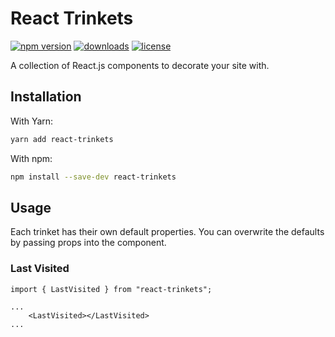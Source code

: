 # React Trinkets

[![npm version](https://badge.fury.io/js/react-trinkets.svg)][npm_url]
[![downloads](https://img.shields.io/npm/dt/react-trinkets.svg)][npm_url]
[![license](https://img.shields.io/npm/l/react-trinkets.svg)][npm_url]

[npm_url]: https://www.npmjs.org/package/react-trinkets

A collection of React.js components to decorate your site with.

## Installation

With Yarn:

```bash
yarn add react-trinkets
```

With npm:

```bash
npm install --save-dev react-trinkets
```

## Usage

Each trinket has their own default properties. You can overwrite the defaults by passing props into the component.
### Last Visited
```
import { LastVisited } from "react-trinkets";

...
    <LastVisited></LastVisited>
...
```
